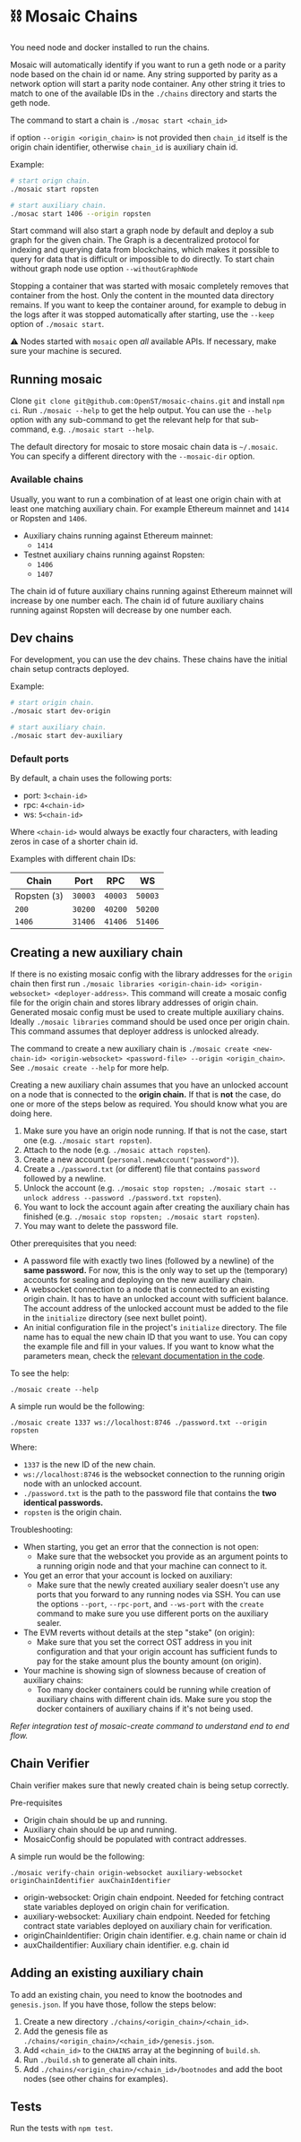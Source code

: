 # ⛓ Mosaic Chains

You need node and docker installed to run the chains.

Mosaic will automatically identify if you want to run a geth node or a parity node based on the chain id or name.
Any string supported by parity as a network option will start a parity node container.
Any other string it tries to match to one of the available IDs in the `./chains` directory and starts the geth node.

The command to start a chain is `./mosac start <chain_id>`

if option `--origin <origin_chain>` is not provided then `chain_id` itself is the origin chain identifier, otherwise `chain_id` is auxiliary chain id.

Example:
```bash
# start orign chain.
./mosaic start ropsten

# start auxiliary chain.   
./mosac start 1406 --origin ropsten
```

Start command will also start a graph node by default and deploy a sub graph for the given chain.
The Graph is a decentralized protocol for indexing and querying data from blockchains, which makes it possible to query for data that is difficult or impossible to do directly.
To start chain without graph node use option `--withoutGraphNode` 

Stopping a container that was started with mosaic completely removes that container from the host.
Only the content in the mounted data directory remains.
If you want to keep the container around, for example to debug in the logs after it was stopped automatically after starting, use the `--keep` option of `./mosaic start`.

⚠️  Nodes started with `mosaic` open *all* available APIs. If necessary, make sure your machine is secured.

## Running mosaic

Clone `git clone git@github.com:OpenST/mosaic-chains.git` and install `npm ci`.
Run `./mosaic --help` to get the help output.
You can use the `--help` option with any sub-command to get the relevant help for that sub-command, e.g. `./mosaic start --help`.

The default directory for mosaic to store mosaic chain data is `~/.mosaic`.
You can specify a different directory with the `--mosaic-dir` option.

### Available chains

Usually, you want to run a combination of at least one origin chain with at least one matching auxiliary chain.
For example Ethereum mainnet and `1414` or Ropsten and `1406`.

* Auxiliary chains running against Ethereum mainnet:
    * `1414`
* Testnet auxiliary chains running against Ropsten:
    * `1406`
    * `1407`

The chain id of future auxiliary chains running against Ethereum mainnet will increase by one number each.
The chain id of future auxiliary chains running against Ropsten will decrease by one number each.

## Dev chains
For development, you can use the dev chains. These chains have the initial chain setup contracts deployed. 

Example:
```bash
# start origin chain.
./mosaic start dev-origin

# start auxiliary chain.   
./mosaic start dev-auxiliary
```

### Default ports

By default, a chain uses the following ports:
* port: `3<chain-id>`
* rpc: `4<chain-id>`
* ws: `5<chain-id>`

Where `<chain-id>` would always be exactly four characters, with leading zeros in case of a shorter chain id.

Examples with different chain IDs:

| Chain | Port | RPC | WS |
| ---| --- | --- | --- |
| Ropsten (`3`) | `30003` | `40003` | `50003` |
| `200` | `30200` | `40200` | `50200` |
| `1406` | `31406` | `41406` | `51406` |

## Creating a new auxiliary chain
If there is no existing mosaic config with the library addresses for the `origin` chain then first run `./mosaic libraries <origin-chain-id> <origin-websocket> <deployer-address>`. This command will create a mosaic config file for the origin chain and stores library addresses of origin chain. Generated mosaic config must be used to create multiple auxiliary chains. Ideally `./mosaic libraries` command should be used once per origin chain. This command assumes that deployer address is unlocked already.

The command to create a new auxiliary chain is `./mosaic create <new-chain-id> <origin-websocket> <password-file> --origin <origin_chain>`.
See `./mosaic create --help` for more help.

Creating a new auxiliary chain assumes that you have an unlocked account on a node that is connected to the **origin chain.**
If that is **not** the case, do one or more of the steps below as required.
You should know what you are doing here.

1. Make sure you have an origin node running. If that is not the case, start one (e.g. `./mosaic start ropsten`).
2. Attach to the node (e.g. `./mosaic attach ropsten`).
3. Create a new account (`personal.newAccount("password")`).
4. Create a `./password.txt` (or different) file that contains `password` followed by a newline.
5. Unlock the account (e.g. `./mosaic stop ropsten; ./mosaic start --unlock address --password ./password.txt ropsten`).
6. You want to lock the account again after creating the auxiliary chain has finished (e.g. `./mosaic stop ropsten; ./mosaic start ropsten`).
7. You may want to delete the password file.

Other prerequisites that you need:

* A password file with exactly two lines (followed by a newline) of the **same password.** For now, this is the only way to set up the (temporary) accounts for sealing and deploying on the new auxiliary chain.
* A websocket connection to a node that is connected to an existing origin chain. It has to have an unlocked account with sufficient balance. The account address of the unlocked account must be added to the file in the `initialize` directory (see next bullet point).
* An initial configuration file in the project's `initialize` directory. The file name has to equal the new chain ID that you want to use. You can copy the example file and fill in your values. If you want to know what the parameters mean, check the [relevant documentation in the code](./src/Config/InitConfig.ts).

To see the help:

```
./mosaic create --help
```

A simple run would be the following:

```
./mosaic create 1337 ws://localhost:8746 ./password.txt --origin ropsten
```

Where:

* `1337` is the new ID of the new chain.
* `ws://localhost:8746` is the websocket connection to the running origin node with an unlocked account.
* `./password.txt` is the path to the password file that contains the **two identical passwords.**
* `ropsten` is the origin chain.

Troubleshooting:

* When starting, you get an error that the connection is not open:
  * Make sure that the websocket you provide as an argument points to a running origin node and that your machine can connect to it.
* You get an error that your account is locked on auxiliary:
  * Make sure that the newly created auxiliary sealer doesn't use any ports that you forward to any running nodes via SSH. You can use the options `--port`, `--rpc-port`, and `--ws-port` with the `create` command to make sure you use different ports on the auxiliary sealer.
* The EVM reverts without details at the step "stake" (on origin):
  * Make sure that you set the correct OST address in you init configuration and that your origin account has sufficient funds to pay for the stake amount plus the bounty amount (on origin).
* Your machine is showing sign of slowness because of creation of auxiliary chains:
  * Too many docker containers could be running while creation of auxiliary chains with different chain ids. Make sure you stop the docker containers of auxiliary chains if it's not being used.  

*Refer integration test of mosaic-create command to understand end to end flow.*

## Chain Verifier

Chain verifier makes sure that newly created chain is being setup correctly.

Pre-requisites

* Origin chain should be up and running.
* Auxiliary chain should be up and running.
* MosaicConfig should be populated with contract addresses.

A simple run would be the following:

```
./mosaic verify-chain origin-websocket auxiliary-websocket originChainIdentifier auxChainIdentifier
```

* origin-websocket: Origin chain endpoint. Needed for fetching contract state variables deployed on origin chain for verification.
* auxiliary-websocket: Auxiliary chain endpoint. Needed for fetching contract state variables deployed on auxiliary chain for verification.
* originChainIdentifier: Origin chain identifier. e.g. chain name or chain id
* auxChaiIdentifier: Auxiliary chain identifier. e.g. chain id

## Adding an existing auxiliary chain

To add an existing chain, you need to know the bootnodes and `genesis.json`.
If you have those, follow the steps below:

1. Create a new directory `./chains/<origin_chain>/<chain_id>`.
2. Add the genesis file as `./chains/<origin_chain>/<chain_id>/genesis.json`.
3. Add `<chain_id>` to the `CHAINS` array at the beginning of `build.sh`.
4. Run `./build.sh` to generate all chain inits.
5. Add `./chains/<origin_chain>/<chain_id>/bootnodes` and add the boot nodes (see other chains for examples).

## Tests

Run the tests with `npm test`.
